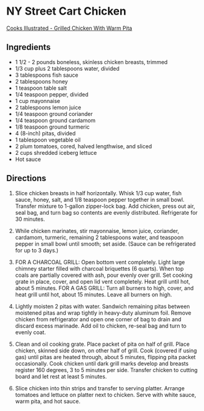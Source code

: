 # NY Street Cart Chicken

[Cooks Illustrated - Grilled Chicken With Warm Pita](https://www.americastestkitchen.com/recipes/16406-grilled-chicken-with-warm-pita-lettuce-tomato-and-white-sauce)

## Ingredients

- 1 1/2 - 2 pounds boneless, skinless chicken breasts, trimmed
- 1/3 cup plus 2 tablespoons water, divided
- 3 tablespoons fish sauce
- 2 tablespoons honey
- 1 teaspoon table salt
- 1/4 teaspoon pepper, divided
- 1 cup mayonnaise
- 2 tablespoons lemon juice
- 1/4 teaspoon ground coriander
- 1/4 teaspoon ground cardamom
- 1/8 teaspoon ground turmeric
- 4 (8-inch) pitas, divided
- 1 tablespoon vegetable oil
- 2 plum tomatoes, cored, halved lengthwise, and sliced
- 2 cups shredded iceberg lettuce
- Hot sauce

## Directions

1. Slice chicken breasts in half horizontally. Whisk 1/3 cup water, fish sauce,
   honey, salt, and 1/8 teaspoon pepper together in small bowl. Transfer
   mixture to 1-gallon zipper-lock bag. Add chicken, press out air, seal bag, and
   turn bag so contents are evenly distributed. Refrigerate for 30 minutes.

2. While chicken marinates, stir mayonnaise, lemon juice, coriander, cardamom,
   turmeric, remaining 2 tablespoons water, and teaspoon pepper in small bowl
   until smooth; set aside. (Sauce can be refrigerated for up to 3 days.)

3. FOR A CHARCOAL GRILL: Open bottom vent completely. Light large chimney
   starter filled with charcoal briquettes (6 quarts). When top coals are
   partially covered with ash, pour evenly over grill. Set cooking grate in place,
   cover, and open lid vent completely. Heat grill until hot, about 5 minutes.
   FOR A GAS GRILL: Turn all burners to high, cover, and heat grill until hot,
   about 15 minutes. Leave all burners on high.

4. Lightly moisten 2 pitas with water. Sandwich remaining pitas between
   moistened pitas and wrap tightly in heavy-duty aluminum foil. Remove chicken
   from refrigerator and open one corner of bag to drain and discard excess
   marinade. Add oil to chicken, re-seal bag and turn to evenly coat.

5. Clean and oil cooking grate. Place packet of pita on half of grill. Place
   chicken, skinned side down, on other half of grill. Cook (covered if using
   gas) until pitas are heated through, about 5 minutes, flipping pita packet
   occasionally. Cook chicken until dark grill marks develop and breasts register
   160 degrees, 3 to 5 minutes per side. Transfer chicken to cutting board and let
   rest at least 5 minutes.

6. Slice chicken into thin strips and transfer to serving platter. Arrange
   tomatoes and lettuce on platter next to chicken. Serve with white sauce,
   warm pita, and hot sauce.

